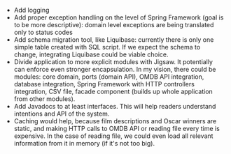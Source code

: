 * Add logging
* Add proper exception handling on the level of Spring Framework (goal is to be more descriptive): domain level
  exceptions are being translated only to status codes
* Add schema migration tool, like Liquibase: currently there is only one simple table created with SQL script. If we
  expect the schema to change, integrating Liquibase could be viable choice.
* Divide application to more explicit modules with Jigsaw. It potentially can enforce even stronger encapsulation. In my
  vision, there could be modules: core domain, ports (domain API), OMDB API integration, database integration, Spring
  Framework with HTTP controllers integration, CSV file, facade component (builds up whole application from other
  modules).
* Add Javadocs to at least interfaces. This will help readers understand intentions and API of the system.
* Caching would help, because film descriptions and Oscar winners are static, and making HTTP calls to OMDB API or
  reading file every time is expensive. In the case of reading file, we could even load all relevant information from it
  in memory (if it's not too big).